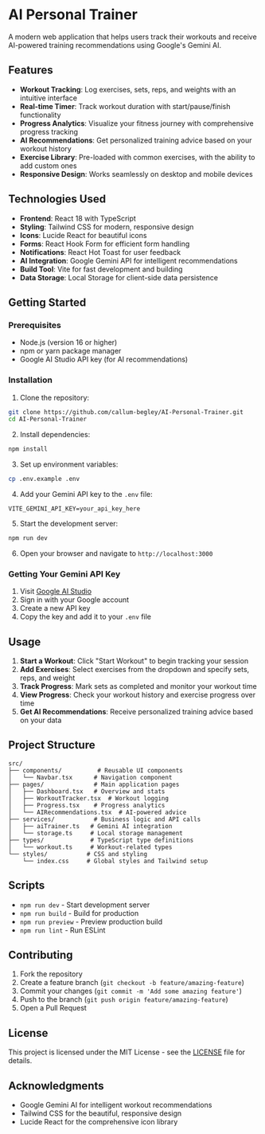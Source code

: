 # AI Personal Trainer

A modern web application that helps users track their workouts and receive AI-powered training recommendations using Google's Gemini AI.

## Features

- **Workout Tracking**: Log exercises, sets, reps, and weights with an intuitive interface
- **Real-time Timer**: Track workout duration with start/pause/finish functionality
- **Progress Analytics**: Visualize your fitness journey with comprehensive progress tracking
- **AI Recommendations**: Get personalized training advice based on your workout history
- **Exercise Library**: Pre-loaded with common exercises, with the ability to add custom ones
- **Responsive Design**: Works seamlessly on desktop and mobile devices

## Technologies Used

- **Frontend**: React 18 with TypeScript
- **Styling**: Tailwind CSS for modern, responsive design
- **Icons**: Lucide React for beautiful icons
- **Forms**: React Hook Form for efficient form handling
- **Notifications**: React Hot Toast for user feedback
- **AI Integration**: Google Gemini API for intelligent recommendations
- **Build Tool**: Vite for fast development and building
- **Data Storage**: Local Storage for client-side data persistence

## Getting Started

### Prerequisites

- Node.js (version 16 or higher)
- npm or yarn package manager
- Google AI Studio API key (for AI recommendations)

### Installation

1. Clone the repository:
```bash
git clone https://github.com/callum-begley/AI-Personal-Trainer.git
cd AI-Personal-Trainer
```

2. Install dependencies:
```bash
npm install
```

3. Set up environment variables:
```bash
cp .env.example .env
```

4. Add your Gemini API key to the `.env` file:
```
VITE_GEMINI_API_KEY=your_api_key_here
```

5. Start the development server:
```bash
npm run dev
```

6. Open your browser and navigate to `http://localhost:3000`

### Getting Your Gemini API Key

1. Visit [Google AI Studio](https://makersuite.google.com/app/apikey)
2. Sign in with your Google account
3. Create a new API key
4. Copy the key and add it to your `.env` file

## Usage

1. **Start a Workout**: Click "Start Workout" to begin tracking your session
2. **Add Exercises**: Select exercises from the dropdown and specify sets, reps, and weight
3. **Track Progress**: Mark sets as completed and monitor your workout time
4. **View Progress**: Check your workout history and exercise progress over time
5. **Get AI Recommendations**: Receive personalized training advice based on your data

## Project Structure

```
src/
├── components/          # Reusable UI components
│   └── Navbar.tsx      # Navigation component
├── pages/              # Main application pages
│   ├── Dashboard.tsx   # Overview and stats
│   ├── WorkoutTracker.tsx  # Workout logging
│   ├── Progress.tsx    # Progress analytics
│   └── AIRecommendations.tsx  # AI-powered advice
├── services/           # Business logic and API calls
│   ├── aiTrainer.ts   # Gemini AI integration
│   └── storage.ts     # Local storage management
├── types/             # TypeScript type definitions
│   └── workout.ts     # Workout-related types
└── styles/           # CSS and styling
    └── index.css     # Global styles and Tailwind setup
```

## Scripts

- `npm run dev` - Start development server
- `npm run build` - Build for production
- `npm run preview` - Preview production build
- `npm run lint` - Run ESLint

## Contributing

1. Fork the repository
2. Create a feature branch (`git checkout -b feature/amazing-feature`)
3. Commit your changes (`git commit -m 'Add some amazing feature'`)
4. Push to the branch (`git push origin feature/amazing-feature`)
5. Open a Pull Request

## License

This project is licensed under the MIT License - see the [LICENSE](LICENSE) file for details.

## Acknowledgments

- Google Gemini AI for intelligent workout recommendations
- Tailwind CSS for the beautiful, responsive design
- Lucide React for the comprehensive icon library
